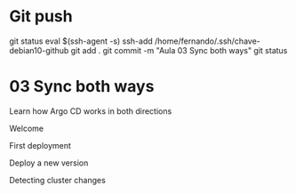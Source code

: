 
# ################################################################################################################################################################
# ################################################################################################################################################################
# ################################################################################################################################################################
# Git push
git status
eval $(ssh-agent -s)
ssh-add /home/fernando/.ssh/chave-debian10-github
git add .
git commit -m "Aula 03 Sync both ways"
git status


# ################################################################################################################################################################
# ################################################################################################################################################################
# ################################################################################################################################################################
# 03 Sync both ways

Learn how Argo CD works in both directions

Welcome

First deployment

Deploy a new version

Detecting cluster changes